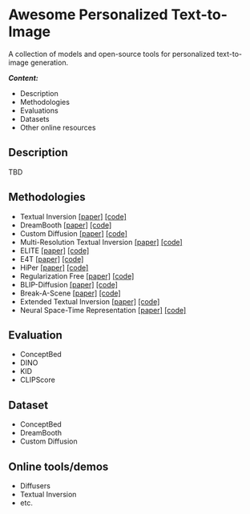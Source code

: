 # Awesome Personalized Text-to-Image
A collection of models and open-source tools for personalized text-to-image generation.

***Content:***

 - Description
 - Methodologies
 - Evaluations
 - Datasets
 - Other online resources

## Description
TBD

## Methodologies

 - Textual Inversion [\[paper\]](#) [\[code\]](#) 
 - DreamBooth [\[paper\]](#) [\[code\]](#) 
 - Custom Diffusion [\[paper\]](#) [\[code\]](#) 
 - Multi-Resolution Textual Inversion [\[paper\]](#) [\[code\]](#) 
 - ELITE [\[paper\]](#) [\[code\]](#) 
 - E4T [\[paper\]](#) [\[code\]](#) 
 - HiPer [\[paper\]](#) [\[code\]](#) 
 - Regularization Free [\[paper\]](#) [\[code\]](#) 
 - BLIP-Diffusion [\[paper\]](#) [\[code\]](#) 
 - Break-A-Scene [\[paper\]](#) [\[code\]](#) 
 - Extended Textual Inversion [\[paper\]](#) [\[code\]](#) 
 - Neural Space-Time Representation [\[paper\]](#) [\[code\]](#) 

## Evaluation

 - ConceptBed
 - DINO
 - KID
 - CLIPScore

## Dataset

 - ConceptBed
 - DreamBooth
 - Custom Diffusion

## Online tools/demos

 - Diffusers
 - Textual Inversion
 - etc.
